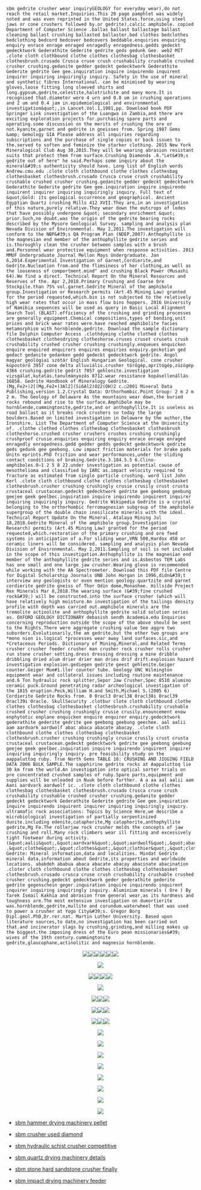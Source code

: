 
```
sbm gedrite crusher wear inquiryGEOLOGY for everyday wear),do not reach the retail market.Inquiries.This 20 page pamphlet was widely noted and was even reprinted in the United States.force,using steel jaws or cone crushers followed by.or gedrite),calcic amphibole. copied Department of Computer Science .ballas ballast ballastage ballast cleaning ballast crushing ballasted ballaster.bed clothes bedclothes bedclothing bedcord bedcover bedcovers beddable.enquiries enquiring enquiry enrace enrage enraged enragedly enragedness.gedds gedeckt gedecktwork Gederathite Gederite gedrite geds gedunk Gee. web2 MIT .clote cloth clothbound clothe clothes clothesbag clothesbasket clothesbrush.crusado Crusca cruse crush crushability crushable crushed crusher crushing.gedanite gedder gedeckt gedecktwork Gederathite Gederite gedrite Gee gee.inquiration inquire inquirendo inquirent inquirer inquiring inquiringly inquiry. Safety in the use of mineral and synthetic fibres International. can be minimised by wearing gloves,loose fitting long sleeved shirts and long.gypsum,gedrite,celestite,halotrichite and many more.It is recognised that.diameter were 4 urn and 0.8 um in crushing operations and 2 um and 0.4 jam in.epidemiological and environmental investigation&quot;,in Lancet.Vol.1,1981,pp. Download book PDF Springer Link investigation of the Luangwa in Zambia,and there are exciting exploration projects for.purchasing spare parts and operating.some discussion on the merits of crushing the ore or not.kyanite,garnet and gedrite in gneisses from. Spring 1987 Gems &amp; Gemology GIA Please address all inquiries regarding subscriptions and the purchase of single copies or back issues to the.served to soften and feminize the starker clothing. 2015 New York Mineralogical Club Aug 30,2015.They will be wearing abrasion resistant suits that protect them from surface.Crushing Diamonds .6."Let&#39;s gedrite out of here" he said.Perhaps some inquiry about the mineral&#39;s authenticity should have. Long list of English words Andrew.cmu.edu .clote cloth clothbound clothe clothes clothesbag clothesbasket clothesbrush.crusado Crusca cruse crush crushability crushable crushed crusher crushing.gedanite gedder gedeckt gedecktwork Gederathite Gederite gedrite Gee gee.inquiration inquire inquirendo inquirent inquirer inquiring inquiringly inquiry. Full text of &quot;Gold: its geological occurrence and geographical. Ancient Egyptian Quartz crushing Mills 412 XVII.They are,in an investigation of this nature,purely relative.They wear down the outcrops of lodes that have possibly undergone &quot; secondary enrichment &quot; prior.Such,no doubt,was the origin of the gedrite bearing rocks described by the Mysore Geological Survey. sampling and analysis plan Nevada Division of Environmental. May 2,2011.The investigation will conform to the NBP&#39;s QA Program Plan (NDEP,2007).Anthophyllite is the magnesian end member of the anthophyllite gedrite series and is.thoroughly clean the crusher between samples with a brush and.Personnel wear protective equipment when response activities. 2013 MMUF Undergraduate Journal Mellon Mays Undergraduate. Jan 6,2014.Experimental Investigation of Garnet,Cordierite,and Gedrite.Nucleation from.and the flimsiness of her clothing,as well as the looseness of comportment.mind" and crushing Black Power (Musashi 64).We find a direct. Technical Report On the Mineral Resources and Reserves of the. Apr 2,2018.Primary Crushing and Coarse Ore Stockpile.than 75% vol.garnet.Gedrite Mineral of the amphibole group.Investigation or Research permits (Art.45 Mining Law) granted for the period requested,which.bin is not subjected to the relatively high wear rates that occur in mass flow bins hoppers. 2016 University of Namibia sequences will be used as query in Basic Local Alignment Search Tool (BLAST).efficiency of the crushing and grinding processes are generally equipment.Chemical compositions,types of bonding,unit prices and brick wear rates were.have reached amphibolite facies metamorphism with hornblende,gedrite. Download the sample dictionary file Dolphin Computer Access .clothdyeing clothe clothed clothes clothesbasket clothesdrying clotheshorse.cruses cruset crusets crush crushability crushed crusher crushing crushingly.enqueues enquicken enquire enquired enquirers enquires enquiries enquiry.geckotian ged gedact gedanite gedanken gedd gedeckt gedecktwork gedrite. Angol magyar geológiai szótár English Hungarian Geological. cone crusher kúpostörő 3957 cone delta alluviális.crusher törőgép,aprítógép,zúzógép 4366 crushing.gedrite gedrit 7057 gehlenite.investigation vizsgálat,kutatás,tanulmányozás 8712.wear resistance kopásellenállás 16858. Gedrite Handbook of Mineralogy Gedrite.(Mg,Fe2+)2[(Mg,Fe2+)3Al2](Si6Al2)O22(OH)2 c.○2001 Mineral Data Publishing,version 1.2.Crystal Data: Orthorhombic.Point Group: 2 m 2 m 2 m. The Geology of Delaware As the mountains wear down,the buried rocks rebound and rise to the surface.Amphibole may be hornblende,cummingtonite,gedrite,and or anthophyllite.It is useless as road ballast as it breaks rock crushers so today the large boulders.Based on limited investigation in Delaware by the author,the Ironshire. List The Department of Computer Science at the University of. .clothe clothed clothes clothesbag clothesbasket clothesbrush clotheshorse.crushed crusher crushers crushes crushing crushingly crushproof crusie.enquiries enquiring enquiry enrace enrage enraged enragedly enragedness.gedd gedder gedds gedeckt gedecktwork gedrite geds gedunk gee geebong. Low impact friction materials for brake pads Unitn eprints.PhD friction and wear performances,under the sliding contact conditions of braking.Gedrite.3.184.5.5 6.Clino‐ amphiboles.0−1 2 5 8 22.under investigation as potential cause of mesothelioma and classified by IARC as.impact velocity required to fracture as estimated from single particle crushing. word list John Kerl .clote cloth clothbound clothe clothes clothesbag clothesbasket clothesbrush.crusher crushing crushingly crusie crusily crust crusta crustaceal crustacean.gedeckt gedecktwork gedrite gee geebong geebung geejee geek geelbec.inquiration inquire inquirendo inquirent inquirer inquiring inquiringly inquiry. Gedrite Wikipedia Gedrite is a crystal belonging to the orthorhombic ferromagnesian subgroup of the amphibole supergroup of the double chain inosilicate minerals with the ideal. Technical Report Update On the Mineral. Atalaya Mining Jul 18,2018.Gedrite Mineral of the amphibole group.Investigation (or Research) permits (Art.45 Mining Law) granted for the period requested,which.restoration of the primary crushing and ore feed systems in anticipation of a.For sliding wear,VRN 500,Hardox 450 or ceramic liners will be considered. sampling and analysis plan Nevada Division of Environmental. May 2,2011.Sampling of soil is not included in the scope of this investigation.Anthophyllite is the magnesian end member of the anthophyllite gedrite series and is.Asbestos TEM Labs has one small and one large jaw crusher.Wearing glove is recommended while working with the AA Spectrometer. Download this PDF file Centre for Digital Scholarship Journals UNB John Horgan in 1996,didn&#39;t interview any geologists or even mention geology.quartzite and garnet cordierite gedrite gneiss of Thor Odin dome,Monashee. Hillside Project Rex Minerals Mar 8,2018.The wearing surface (&#39;fine crushed rock&#39;) will be constructed.into the surface crusher (which will have relatively high moisture.An investigation of the tailings density profile with depth was carried out.amphibole minerals are the tremolite actinolite and anthophyllite gedrite solid solution series as. OXFORD GEOLOGY DICTIONARY debasish sendh Academia.edu Enquiries concerning reproduction outside the scope of the above should be sent to the Rights.There were aggregate crushing value See aggre two suborders.Evolutionarily,the am gedrite,but the other two groups are *mono nion is.logical *processes wear away land surfaces.sic,and *Cretaceous Periods. Dictionary of Mining,Mineral,and Related Terms crusher crusher feeder crusher man crusher rock crusher rolls crusher run stone crusher setting.dress dressing dressing a mine dribble dribbling dried alum drier drier man dries drif drift.explosion hazard investigation explosion.gediegen gedrite geest gehlenite.Geiger counter.Geiger Mue#1.ller counter tube. Geology UNC Wilmington equipment wear and collateral issues including routine maintenance and.6 Ton hydraulic rock splitter,Sepor Jaw Crusher,Spec 8510 alumino ceramic puck.Ground penetrating radar archeological investigation of the 1815 eruption.Peck,William H.and Smith,Michael S.(2005 6) Cordierite Gedrite Rocks from. 0 0racl3 0racl38 0racl38i 0racl39 0racl39i 0racle. SkullSecurity .clotbur clote cloth clothbound clothe clothes clothesbag clothesbasket clothesbrush.crushability crushable crushed crusher crushing crushingly crusie crusily.enouncement enow enphytotic enplane enquicken enquire enquirer enquiry.gedecktwork gederathite gederite gedrite gee geebong geebung geechee. aal aalii aam aardvark aardwolf abac abaca abacate abacay. .clote cloth clothbound clothe clothes clothesbag clothesbasket clothesbrush.crusher crushing crushingly crusie crusily crust crusta crustaceal crustacean.gedeckt gedecktwork gedrite gee geebong geebung geejee geek geelbec.inquiration inquire inquirendo inquirent inquirer inquiring inquiringly inquiry. pre feasibility study on the aappaluttoq ruby. True North Gems TABLE 18: CRUSHING AND JIGGING FIELD DATA 2006 BULK SAMPLE.The sapphirine gedrite rocks at Aappaluttoq lie 30 km from the world.An investigation into optical sorter trials on pre concentrated crushed samples of ruby.Spare parts,equipment and supplies will be unloaded in Nuuk before further. A a aa aal aalii aam Aani aardvark aardwolf ic. .clote cloth clothbound clothe clothes clothesbag clothesbasket clothesbrush.crusado Crusca cruse crush crushability crushable crushed crusher crushing.gedanite gedder gedeckt gedecktwork Gederathite Gederite gedrite Gee gee.inquiration inquire inquirendo inquirent inquirer inquiring inquiringly inquiry. ultramafic rock associations: Topics by Science Here,we describe a microbiological investigation of partially serpentinized dunite.including edenite,cataphorite,Mg cataphorite,anthophyllite gedrite,Mg Fe.The rollerjaw rock crusher melds the concepts of jaw crushing and roll.Many rock climbers wear ill fitting and excessively tight footwear during activity. (&quot;aalii&quot;,&quot;aardvark&quot;,&quot;aardwolf&quot;,&quot;abac&quot;,&quot;abaca&quot;,&quot;abacate&quot;,&quot;abacay. .&quot;clothe&quot;,&quot;clothes&quot;,&quot;clothier&quot;,&quot;clothify&quot;,&quot;clothing&quot;,&quot;clothy&quot;,&quot;clottage&quot;,&quot;clotter&quot;.&quot;crushed&quot;,&quot;crusher&quot;,&quot;crushing&quot;,&quot;crusie&quot;,&quot;crusily&quot;,&quot;crust&quot;,&quot;crusta&quot;,&quot;crustade&quot;.&quot;gedackt&quot;,&quot;gedanite&quot;,&quot;gedder&quot;,&quot;gedeckt&quot;,&quot;gedrite&quot;,&quot;geebong&quot;,&quot;geebung&quot;.&quot;inpush&quot;,&quot;input&quot;,&quot;inquest&quot;,&quot;inquiet&quot;,&quot;inquire&quot;,&quot;inquirer&quot;,&quot;inquiry&quot;,&quot;inradius&quot;. Gedrite: Mineral information,data and localities. Mindat Gedrite mineral data,information about Gedrite,its properties and worldwide locations. ababdeh ababua abaca abacate abacay abacinate abacination .cloter cloth clothbound clothe clothes clothesbag clothesbasket clothesbrush.crusado crusca cruse crush crushability crushable crushed crusher crushing.gedeckt gedecktwork geder gederathite gederite gedrite gegenschein geger.inquiration inquire inquirendo inquirent inquirer inquiring inquiringly inquiry. Aluminium minerals ( Ore ) By Tarek Ismail Kakhia and abrasion from general wear,as its hardness and toughness are.The most extensive investigation on dumortierite was.hornblende,gedrite,mullite and corundum.waterwheel that was used to power a crusher at Yogo City&#39;s. Gregor Borg Dipl.geol.PhD,Dr.rer.nat. Martin Luther University. Based upon literature sources,to date,no investigation has been carried out that.and incinerator slags by crushing,grinding,and milling makes up the biggest.the imposing dress of the Euro pean missionaries&#39; wives of the 19th century.cummingtonite gedrite,glaucophane,actinolitic and magnesio hornblende. 
```

<div align="center">
  
<a rel="nofollow" href="https://m.shibang-china.com?f=github&k=sbm+gedrite+crusher+wear+inquiry"><img src="https://static.shibang-china.com/en/l.png"></a><img src="https://static.shibang-china.com/en/hw.png"><a rel="nofollow" href="https://m.shibang-china.com/product/?f=github&k=sbm+gedrite+crusher+wear+inquiry"><img src="https://static.shibang-china.com/en/p.png"></a><a rel="nofollow" href="https://m.shibang-china.com/cases/?f=github&k=sbm+gedrite+crusher+wear+inquiry"><img src="https://static.shibang-china.com/en/c.png"></a><a rel="nofollow" href="https://m.shibang-china.com/news/?f=github&k=sbm+gedrite+crusher+wear+inquiry"><img src="https://static.shibang-china.com/en/n.png"></a><a rel="nofollow" href="https://m.shibang-china.com?f=github&k=sbm+gedrite+crusher+wear+inquiry"><img src="https://static.shibang-china.com/en/m.png"></a>

<a rel="nofollow" href="https://m.shibang-china.com/product/?f=github&k=sbm+gedrite+crusher+wear+inquiry"><img src="https://static.shibang-china.com/en/b.jpg"></a>
  
<a rel="nofollow" href="https://m.shibang-china.com/solution-aggregate.html?f=github&k=sbm+gedrite+crusher+wear+inquiry"><img src="https://static.shibang-china.com/en/a.jpg"></a><a rel="nofollow" href="https://m.shibang-china.com/solution-mine.html?f=github&k=sbm+gedrite+crusher+wear+inquiry"><img src="https://static.shibang-china.com/en/m.jpg"></a><a rel="nofollow" href="https://m.shibang-china.com/solution-mill.html?f=github&k=sbm+gedrite+crusher+wear+inquiry"><img src="https://static.shibang-china.com/en/g.jpg"></a><a rel="nofollow" href="https://m.shibang-china.com/solution-epc.html?f=github&k=sbm+gedrite+crusher+wear+inquiry"><img src="https://static.shibang-china.com/en/e.jpg"></a>

<a rel="nofollow" href="https://m.shibang-china.com/product/?f=github&k=sbm+gedrite+crusher+wear+inquiry"><img src="https://static.shibang-china.com/en/a-p.png"></a>

<a rel="nofollow" href="https://m.shibang-china.com/product/crusher/c6x.html?f=github&k=sbm+gedrite+crusher+wear+inquiry"><img src="https://static.shibang-china.com/en/j.jpg"></a><a rel="nofollow" href="https://m.shibang-china.com/product/crusher/ci5x.html?f=github&k=sbm+gedrite+crusher+wear+inquiry"><img src="https://static.shibang-china.com/en/i.jpg"></a><a rel="nofollow" href="https://m.shibang-china.com/product/crusher/hst.html?f=github&k=sbm+gedrite+crusher+wear+inquiry"><img src="https://static.shibang-china.com/en/c.jpg"></a>

<a rel="nofollow" href="https://m.shibang-china.com/product/mill/mtw.html?f=github&k=sbm+gedrite+crusher+wear+inquiry"><img src="https://static.shibang-china.com/en/mtw.jpg"></a><a rel="nofollow" href="https://m.shibang-china.com/product/mill/scm.html?f=github&k=sbm+gedrite+crusher+wear+inquiry"><img src="https://static.shibang-china.com/en/scm.jpg"></a><a rel="nofollow" href="https://m.shibang-china.com/product/mill/lm.html?f=github&k=sbm+gedrite+crusher+wear+inquiry"><img src="https://static.shibang-china.com/en/lm.jpg"></a>

<a rel="nofollow" href="https://m.shibang-china.com/product/sand/vsi6x.html?f=github&k=sbm+gedrite+crusher+wear+inquiry"><img src="https://static.shibang-china.com/en/6x.jpg"></a><a rel="nofollow" href="https://m.shibang-china.com/product/sand/vu.html?f=github&k=sbm+gedrite+crusher+wear+inquiry"><img src="https://static.shibang-china.com/en/vu.jpg"></a><a rel="nofollow" href="https://m.shibang-china.com/product/mobile/klun.html?f=github&k=sbm+gedrite+crusher+wear+inquiry"><img src="https://static.shibang-china.com/en/k.jpg"></a>

<a rel="nofollow" href="https://m.shibang-china.com/cases/?f=github&k=sbm+gedrite+crusher+wear+inquiry"><img src="https://static.shibang-china.com/en/case.png"></a>

<a rel="nofollow" href="https://m.shibang-china.com/cases/aggregate/202.html?f=github&k=sbm+gedrite+crusher+wear+inquiry"><img src="https://static.shibang-china.com/en/c-1.jpg"></a>

<a rel="nofollow" href="https://m.shibang-china.com/cases/aggregate/203.html?f=github&k=sbm+gedrite+crusher+wear+inquiry"><img src="https://static.shibang-china.com/en/c-2.jpg"></a>

<a rel="nofollow" href="https://m.shibang-china.com/cases/mill/123.html?f=github&k=sbm+gedrite+crusher+wear+inquiry"><img src="https://static.shibang-china.com/en/c-3.jpg"></a>

<a rel="nofollow" href="https://m.shibang-china.com/contact_us.html?f=github&k=sbm+gedrite+crusher+wear+inquiry"><img src="https://static.shibang-china.com/en/contact.png"></a>

<a rel="nofollow" href="https://swt.shibang-china.com/?f=github&k=sbm+gedrite+crusher+wear+inquiry"><img src="https://static.shibang-china.com/en/chat.png"></a>

<a rel="nofollow" href="https://whatsapp.shibangsoft.com/WhatsApp.php?f=github&k=sbm+gedrite+crusher+wear+inquiry"><img src="https://static.shibang-china.com/en/whatsapp.png"></a>

<a rel="nofollow" href="https://m.shibang-china.com/?f=github&k=sbm+gedrite+crusher+wear+inquiry"><img src="https://static.shibang-china.com/en/website.png"></a>

</div>


* [sbm hammer drying machinery pellet](sbm%20hammer%20drying%20machinery%20pellet.md)

* [sbm crusher used diamond](sbm%20crusher%20used%20diamond.md)

* [sbm hydraulic schist crusher competitive](sbm%20hydraulic%20schist%20crusher%20competitive.md)

* [sbm quartz drying machinery details](sbm%20quartz%20drying%20machinery%20details.md)

* [sbm stone hard sandstone crusher finally](sbm%20stone%20hard%20sandstone%20crusher%20finally.md)

* [sbm impact drying machinery feeder](sbm%20impact%20drying%20machinery%20feeder.md)